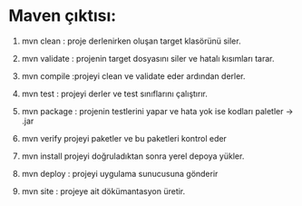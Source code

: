 # Maven çıktısı:
1. mvn clean : proje derlenirken oluşan target klasörünü siler.



2. mvn validate : projenin target dosyasını siler ve hatalı kısımları tarar.

3. mvn compile :projeyi clean ve validate eder ardından derler.
4. mvn test : projeyi derler ve test sınıflarını çalıştırır.
5. mvn package : projenin testlerini yapar ve hata yok ise kodları paletler -> .jar
6. mvn verify projeyi paketler ve bu paketleri kontrol eder
7. mvn install projeyi doğruladıktan sonra yerel depoya yükler.
8. mvn deploy : projeyi uygulama sunucusuna gönderir
9. mvn site  : projeye ait dökümantasyon üretir.